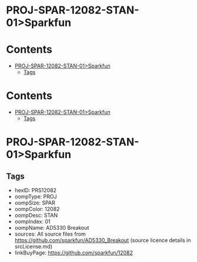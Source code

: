 
PROJ-SPAR-12082-STAN-01>Sparkfun
================================

Contents
========

* [PROJ-SPAR-12082-STAN-01>Sparkfun](#proj-spar-12082-stan-01sparkfun)
	* [Tags](#tags)

Contents
========

* [PROJ-SPAR-12082-STAN-01>Sparkfun](#proj-spar-12082-stan-01sparkfun)
	* [Tags](#tags)

# PROJ-SPAR-12082-STAN-01>Sparkfun

## Tags

- hexID: PRS12082
- oompType: PROJ
- oompSize: SPAR
- oompColor: 12082
- oompDesc: STAN
- oompIndex: 01
- oompName: AD5330 Breakout
- sources: All source files from https://github.com/sparkfun/AD5330_Breakout (source licence details in srcLicense.md)
- linkBuyPage: https://github.com/sparkfun/12082
